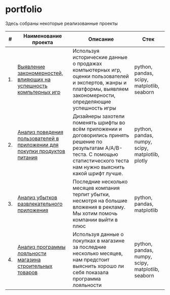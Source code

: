 # portfolio

Здесь собраны некоторые реализованные проекты

| #    | Наименование проекта                | Описание                                                     | Стек                                                         |
| ---- | ------------------------------------------------------------ | ------------------------------------------------------------ | ------------------------------------------------------------ |
| 1.   | [Выявление закономерностей, влияющих на успешность компьтерных игр](https://github.com/lowlet69/portfolio/tree/main/success%20of%20computer%20games) | Используя исторические данные о продажах компьютерных игр, оценки пользователей и экспертов, жанры и платформы, выявляем закономерности, определяющие успешность игры  | python, pandas, scipy, matplotlib, seaborn |
| 2.   | [Анализ поведения пользователей в приложении для покупки продуктов питания](https://github.com/lowlet69/portfolio/tree/main/grocery%20shopping%20app) | Дизайнеры захотели поменять шрифты во всём приложении и договорились принять решение по результатам A/A/B-теста. С помощью статистического теста нам нужно выяснить какой шрифт лучше. | python, pandas, numpy, scipy, matplotlib, plotly |
| 3.   | [Анализ убытков развлекательного приложения](https://github.com/lowlet69/portfolio/tree/main/marketing%20an%20entertainment%20app) | Последние несколько месяцев компания терпит убытки, несмотря на большие вложения в рекламу. Мы хотим помочь компании выйти в плюс | python, pandas, matplotlib |
| 4.   | [Анализ программы лояльности магазина строительных товаров](https://github.com/lowlet69/portfolio/tree/main/loyalty%20program%20in%20retail) | Используя данные о покупках в магазине за последние несколько месяцев, нам предстоит выяснить хорошо ли себя показала программа лояльности | python, pandas, numpy, scipy, matplotlib, seaborn |
 
